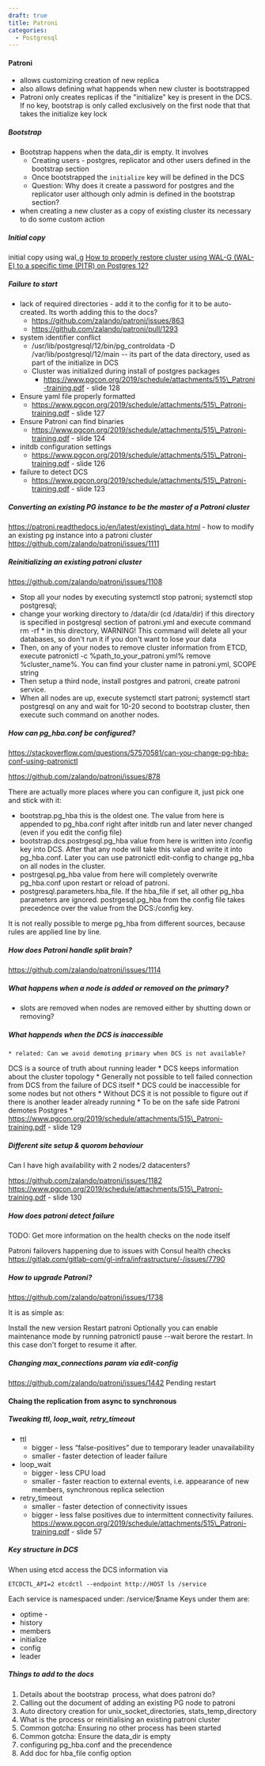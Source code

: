 ```yaml
---
draft: true
title: Patroni
categories:
  - Postgresql
---
```

#### Patroni

* allows customizing creation of new replica
* also allows defining what happends when new cluster is bootstrapped
* Patroni only creates replicas if the "initialize" key is present in the DCS. If no key, bootstrap is only called exclusively on the first node that that takes the initialize key lock

##### Bootstrap

* Bootstrap happens when the data\_dir is empty. It involves
    * Creating users - postgres, replicator and other users defined in the bootstrap section
    * Once bootstrapped the `initialize` key will be defined in the DCS
    * Question: Why does it create a password for postgres and the replicator user although only admin is defined in the bootstrap section?
* when creating a new cluster as a copy of existing cluster its necessary to do some custom action

##### Initial copy

initial copy using wal\_g [How to properly restore cluster using WAL-G (WAL-E) to a specific time (PITR) on Postgres 12?](https://github.com/zalando/patroni/issues/1571)

##### Failure to start

* lack of required directories - add it to the config for it to be auto-created. Its worth adding this to the docs?
    * https://github.com/zalando/patroni/issues/863
    * https://github.com/zalando/patroni/pull/1293
* system identifier conflict
    * /usr/lib/postgresql/12/bin/pg\_controldata -D /var/lib/postgresql/12/main -- its part of the data directory, used as part of the initialize in DCS
    * Cluster was initialized during install of postgres packages
        * https://www.pgcon.org/2019/schedule/attachments/515\_Patroni-training.pdf - slide 128
* Ensure yaml file properly formatted
    * https://www.pgcon.org/2019/schedule/attachments/515\_Patroni-training.pdf - slide 127
* Ensure Patroni can find binaries
    * https://www.pgcon.org/2019/schedule/attachments/515\_Patroni-training.pdf - slide 124
* initdb configuration settings
    * https://www.pgcon.org/2019/schedule/attachments/515\_Patroni-training.pdf - slide 126
* failure to detect DCS
    * https://www.pgcon.org/2019/schedule/attachments/515\_Patroni-training.pdf - slide 123

##### Converting an existing PG instance to be the master of a Patroni cluster

https://patroni.readthedocs.io/en/latest/existing\_data.html - how to modify an existing pg instance into a patroni cluster
https://github.com/zalando/patroni/issues/1111

##### Reinitializing an existing patroni cluster

https://github.com/zalando/patroni/issues/1108

* Stop all your nodes by executing systemctl stop patroni; systemctl stop postgresql;
* change your working directory to /data/dir (cd /data/dir) if this directory is specified in postgresql section of patroni.yml and execute command rm -rf \* in this directory, WARNING! This command will delete all your databases, so don't run it if you don't want to lose your data
* Then, on any of your nodes to remove cluster information from ETCD, execute patronictl -c %path\_to\_your\_patroni.yml% remove %cluster\_name%. You can find your cluster name in patroni.yml, SCOPE string
* Then setup a third node, install postgres and patroni, create patroni service.
* When all nodes are up, execute systemctl start patroni; systemctl start postgresql on any and wait for 10-20 second to bootstrap cluster, then execute such command on another nodes.

##### How can pg\_hba.conf be configured?

https://stackoverflow.com/questions/57570581/can-you-change-pg-hba-conf-using-patronictl

https://github.com/zalando/patroni/issues/878

There are actually more places where you can configure it, just pick one and stick with it:

* bootstrap.pg\_hba
this is the oldest one. The value from here is appended to pg\_hba.conf right after initdb run and later never changed (even if you edit the config file)
* bootstrap.dcs.postrgesql.pg\_hba
value from here is written into /config key into DCS. After that any node will take this value and write it into pg\_hba.conf. Later you can use patronictl edit-config to change pg\_hba on all nodes in the cluster.
* postrgesql.pg\_hba
value from here will completely overwrite pg\_hba.conf upon restart or reload of patroni.
* postgresql.parameters.hba\_file.
If the hba\_file if set, all other pg\_hba parameters are ignored.
postrgesql.pg\_hba from the config file takes precedence over the value from the DCS:/config key.

It is not really possible to merge pg\_hba from different sources, because rules are applied line by line.

##### How does Patroni handle split brain?

https://github.com/zalando/patroni/issues/1114

##### What happens when a node is added or removed on the primary?

* slots are removed when nodes are removed either by shutting down or removing?

##### What happends when the DCS is inaccessible

```
* related: Can we avoid demoting primary when DCS is not available?
```

DCS is a source of truth about running leader
\* DCS keeps information about the cluster topology
\* Generally not possible to tell failed connection from DCS from the
failure of DCS itself
\* DCS could be inaccessible for some nodes but not others
\* Without DCS it is not possible to figure out if there is another
leader already running
\* To be on the safe side Patroni demotes Postgres
\* https://www.pgcon.org/2019/schedule/attachments/515\_Patroni-training.pdf - slide 129

##### Different site setup & quorom behaviour

Can I have high availability with 2 nodes/2
datacenters?

https://github.com/zalando/patroni/issues/1182
https://www.pgcon.org/2019/schedule/attachments/515\_Patroni-training.pdf - slide 130

##### How does patroni detect failure

TODO: Get more information on the health checks on the node itself

Patroni failovers happening due to issues with Consul health checks https://gitlab.com/gitlab-com/gl-infra/infrastructure/-/issues/7790

##### How to upgrade Patroni?

https://github.com/zalando/patroni/issues/1738

It is as simple as:

Install the new version
Restart patroni
Optionally you can enable maintenance mode by running patronictl pause --wait berore the restart. In this case don't forget to resume it after.


##### Changing max_connections param via edit-config

https://github.com/zalando/patroni/issues/1442 
Pending restart


#### Chaing the replication from async to synchronous



##### Tweaking ttl, loop\_wait, retry\_timeout

* ttl
    * bigger - less “false-positives” due to temporary leader unavailability
    * smaller - faster detection of leader failure
* loop\_wait
    * bigger - less CPU load
    * smaller - faster reaction to external events, i.e. appearance of new members, synchronous replica selection
* retry\_timeout
    * smaller - faster detection of connectivity issues
    * bigger - less false positives due to intermittent connectivity failures.
    https://www.pgcon.org/2019/schedule/attachments/515\_Patroni-training.pdf - slide 57
    
##### Key structure in DCS

When using etcd access the DCS information via 

```ETCDCTL_API=2 etcdctl --endpoint http://HOST ls /service```

Each service is namespaced under: /service/$name
Keys under them are:
* optime -
* history
* members
* initialize
* config
* leader


##### Things to add to the docs

1. Details about the bootstrap  process, what does patroni do?
2. Calling out the document of adding an existing PG node to patroni
3. Auto directory creation for unix\_socket\_directories, stats\_temp\_directory
4. What is the process or reinitialising an existing patroni cluster
5. Common gotcha: Ensuring no other process has been started
6. Common gotcha: Ensure the data\_dir is empty
7. configuring pg\_hba.conf and the precendence
8. Add doc for hba\_file config option